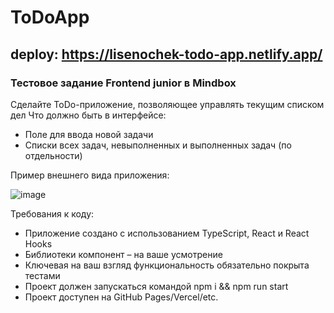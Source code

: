# ToDoApp

## deploy: https://lisenochek-todo-app.netlify.app/

### Тестовое задание Frontend junior в Mindbox 

Сделайте ToDo-приложение, позволяющее управлять текущим списком дел
Что должно быть в интерфейсе:

- Поле для ввода новой задачи
- Списки всех задач, невыполненных и выполненных задач (по отдельности)

Пример внешнего вида приложения:

![image](https://github.com/L1senochek/ToDoApp/assets/106532861/ffe73e85-2f67-4454-9490-b1051d90cf3d)

Требования к коду:

- Приложение создано с использованием TypeScript, React и React Hooks
- Библиотеки компонент – на ваше усмотрение
- Ключевая на ваш взгляд функциональность обязательно покрыта тестами
- Проект должен запускаться командой npm i && npm run start
- Проект доступен на GitHub Pages/Vercel/etc.
